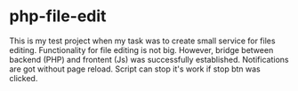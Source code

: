 # php-file-edit
This is my test project when my task was to create small service for files editing.
Functionality for file editing is not big. However, bridge between backend (PHP) and frontent (Js) was successfully established. Notifications are got without page reload.
Script can stop it's work if stop btn was clicked.
